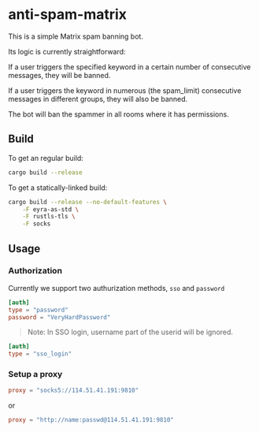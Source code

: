 # anti-spam-matrix

This is a simple Matrix spam banning bot.

Its logic is currently straightforward:

If a user triggers the specified keyword in a certain number of consecutive messages, they will be banned.

If a user triggers the keyword in numerous (the spam_limit) consecutive messages in different groups, they will also be banned.

The bot will ban the spammer in all rooms where it has permissions.

## Build

To get an regular build:

```bash
cargo build --release
```

To get a statically-linked build:

```bash
cargo build --release --no-default-features \
    -F eyra-as-std \
    -F rustls-tls \
    -F socks
```

## Usage

### Authorization

Currently we support two authurization methods, `sso` and `password`

```toml
[auth]
type = "password"
password = "VeryHardPassword"
```

> Note: In SSO login, username part of the userid will be ignored.

```toml
[auth]
type = "sso_login"
```

### Setup a proxy

```toml
proxy = "socks5://114.51.41.191:9810"
```
or
```toml
proxy = "http://name:passwd@114.51.41.191:9810"
```
